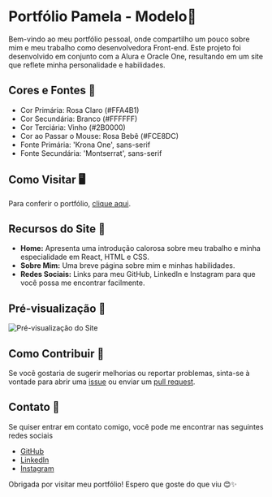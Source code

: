 # Portfólio Pamela - Modelo🌸

Bem-vindo ao meu portfólio pessoal, onde compartilho um pouco sobre mim e meu trabalho como desenvolvedora Front-end. Este projeto foi desenvolvido em conjunto com a Alura e Oracle One, resultando em um site que reflete minha personalidade e habilidades.

## Cores e Fontes 🎨
- Cor Primária: Rosa Claro (#FFA4B1)
- Cor Secundária: Branco (#FFFFFF)
- Cor Terciária: Vinho (#2B0000)
- Cor ao Passar o Mouse: Rosa Bebê (#FCE8DC)
- Fonte Primária: 'Krona One', sans-serif
- Fonte Secundária: 'Montserrat', sans-serif

## Como Visitar 🖥️
Para conferir o portfólio, [clique aqui](https://portifolio-eight-dusky.vercel.app/).

## Recursos do Site 🌟
- **Home:** Apresenta uma introdução calorosa sobre meu trabalho e minha especialidade em React, HTML e CSS.
- **Sobre Mim:** Uma breve página sobre mim e minhas habilidades.
- **Redes Sociais:** Links para meu GitHub, LinkedIn e Instagram para que você possa me encontrar facilmente.

## Pré-visualização 📸
![Pré-visualização do Site](https://i.imgur.com/bbolPwS.png)

## Como Contribuir 💖
Se você gostaria de sugerir melhorias ou reportar problemas, sinta-se à vontade para abrir uma [issue](https://github.com/pamyszz/portifolio/issues) ou enviar um [pull request](https://github.com/pamyszz/portifolio/pulls).

## Contato 💌
Se quiser entrar em contato comigo, você pode me encontrar nas seguintes redes sociais
- [GitHub](https://github.com/pamyszz)
- [LinkedIn](https://www.linkedin.com/in/pamydev/)
- [Instagram](https://www.instagram.com/pamyy_szz)

Obrigada por visitar meu portfólio! Espero que goste do que viu 😊✨

